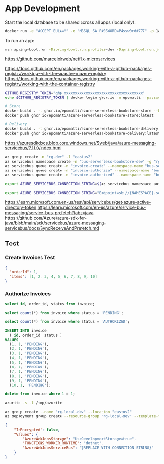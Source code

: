 # App Development

Start the local database to be shared across all apps (local only):

```sh
docker run -e "ACCEPT_EULA=Y" -e "MSSQL_SA_PASSWORD=P4ssw0rd#777" -p 1433:1433 -d mcr.microsoft.com/mssql/server:2022-latest
```

To run an app:

```sh
mvn spring-boot:run -Dspring-boot.run.profiles=dev -Dspring-boot.run.jvmArguments="-Dreactor.schedulers.defaultBoundedElasticSize=1000"
```

https://github.com/marcelohweb/netflix-microservices


https://docs.github.com/en/packages/working-with-a-github-packages-registry/working-with-the-apache-maven-registry
https://docs.github.com/en/packages/working-with-a-github-packages-registry/working-with-the-container-registry

```sh
GITHUB_REGISTRY_TOKEN="ghp_xxxxxxxxxxxxxxxxxxxxxxxxxxxxxxxxxxxx"
echo $GITHUB_REGISTRY_TOKEN | docker login ghcr.io -u epomatti --password-stdin

# Store
docker build . -t ghcr.io/epomatti/azure-serverless-bookstore-store --build-arg GITHUB_REGISTRY_TOKEN="$GITHUB_REGISTRY_TOKEN"
docker push ghcr.io/epomatti/azure-serverless-bookstore-store:latest

# Delivery
docker build . -t ghcr.io/epomatti/azure-serverless-bookstore-delivery --build-arg GITHUB_REGISTRY_TOKEN="$GITHUB_REGISTRY_TOKEN"
docker push ghcr.io/epomatti/azure-serverless-bookstore-delivery:latest
```



https://azuresdkdocs.blob.core.windows.net/$web/java/azure-messaging-servicebus/7.11.0/index.html


```sh
az group create -n "rg-dev" -l "eastus2"
az servicebus namespace create -n "bus-serverless-bookstore-dev" -g "rg-dev" -l "eastus2"
az servicebus queue create -n "invoice-create" --namespace-name "bus-serverless-bookstore-dev" -g "rg-dev" --enable-partitioning
az servicebus queue create -n "invoice-authorize" --namespace-name "bus-serverless-bookstore-dev" -g "rg-dev" --enable-partitioning
az servicebus queue create -n "invoice-authorized" --namespace-name "bus-serverless-bookstore-dev" -g "rg-dev" --enable-partitioning

export AZURE_SERVICEBUS_CONNECTION_STRING=$(az servicebus namespace authorization-rule keys list -g "rg-dev" --namespace-name "bus-serverless-bookstore-dev" --name "RootManageSharedAccessKey" --query "primaryConnectionString" -o tsv)
```

```sh
export AZURE_SERVICEBUS_CONNECTION_STRING="Endpoint=sb://{NAMESPACE}.servicebus.windows.net/;SharedAccessKeyName=RootManageSharedAccessKey;SharedAccessKey={SHARED_ACCESS_KEY}"
```

https://learn.microsoft.com/en-us/rest/api/servicebus/get-azure-active-directory-token
https://learn.microsoft.com/en-us/azure/service-bus-messaging/service-bus-prefetch?tabs=java
https://github.com/Azure/azure-sdk-for-java/blob/main/sdk/servicebus/azure-messaging-servicebus/docs/SyncReceiveAndPrefetch.md

## Test

### Create Invoices Test

```json
{
  "orderId": 1,
  "items": [1, 2, 3, 4, 5, 6, 7, 8, 9, 10] 
}
```

### Authorize Invoices


```sql
select id, order_id, status from invoice;

select count(*) from invoice where status = 'PENDING';

select count(*) from invoice where status = 'AUTHORIZED';

INSERT INTO invoice
  ( id, order_id, status )
VALUES
  (1, 1, 'PENDING'), 
  (2, 1, 'PENDING'), 
  (3, 1, 'PENDING'),
  (4, 1, 'PENDING'), 
  (5, 1, 'PENDING'), 
  (6, 1, 'PENDING'),
  (7, 1, 'PENDING'), 
  (8, 1, 'PENDING'), 
  (9, 1, 'PENDING'),
  (10, 1, 'PENDING');

delete from invoice where 1 = 1;
```

```sh
azurite -s -l /tmp/azurite
```


```sh
az group create --name "rg-local-dev" --location "eastus2"
az deployment group create --resource-group "rg-local-dev" --template-file dev.bicep
```


```json
{
    "IsEncrypted": false,
    "Values": {
        "AzureWebJobsStorage": "UseDevelopmentStorage=true",
        "FUNCTIONS_WORKER_RUNTIME": "dotnet",
        "AzureWebJobsServiceBus": "{REPLACE WITH CONNECTION STRING}"
    }
}
```
